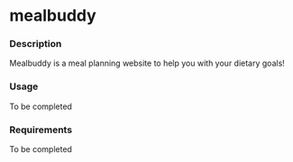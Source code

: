 # mealbuddy


### Description

Mealbuddy is a meal planning website to help you with your dietary goals!

### Usage

To be completed 

### Requirements

To be completed 
